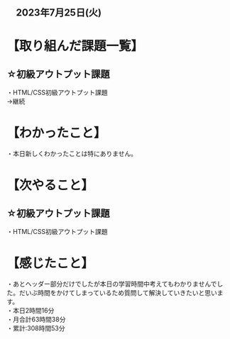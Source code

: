 ## 　2023年7月25日(火)
# 【取り組んだ課題一覧】
## ☆初級アウトプット課題
・HTML/CSS初級アウトプット課題<br>
→継続<br>
# 【わかったこと】
・本日新しくわかったことは特にありません。<br>
# 【次やること】
## ☆初級アウトプット課題
・HTML/CSS初級アウトプット課題<br>
# 【感じたこと】
・あとヘッダー部分だけでしたが本日の学習時間中考えてもわかりませんでした。だいぶ時間をかけてしまっているため質問して解決していきたいと思います。<br>
・本日2時間16分<br>
・月合計63時間38分<br>
・累計:308時間53分<br>
